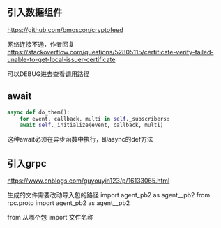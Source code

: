 


## 引入数据组件

https://github.com/bmoscon/cryptofeed

网络连接不通，作者回复
https://stackoverflow.com/questions/52805115/certificate-verify-failed-unable-to-get-local-issuer-certificate

可以DEBUG进去查看调用路径


## await

```python
async def do_them():
    for event, callback, multi in self._subscribers:
    await self._initialize(event, callback, multi)
```

这种await必须在异步函数中执行，即async的def方法


## 引入grpc

https://www.cnblogs.com/guyouyin123/p/16133065.html

生成的文件需要改动导入包的路径
import agent_pb2 as agent__pb2
from rpc.proto import agent_pb2 as agent__pb2

from 从哪个包 import 文件名称
